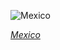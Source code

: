 
![Mexico](https://www.gstatic.com/prettyearth/assets/full/1487.jpg)

*[Mexico](https://www.google.com/maps/@19.496688,-99.024073,19z/data=!3m1!1e3)*
